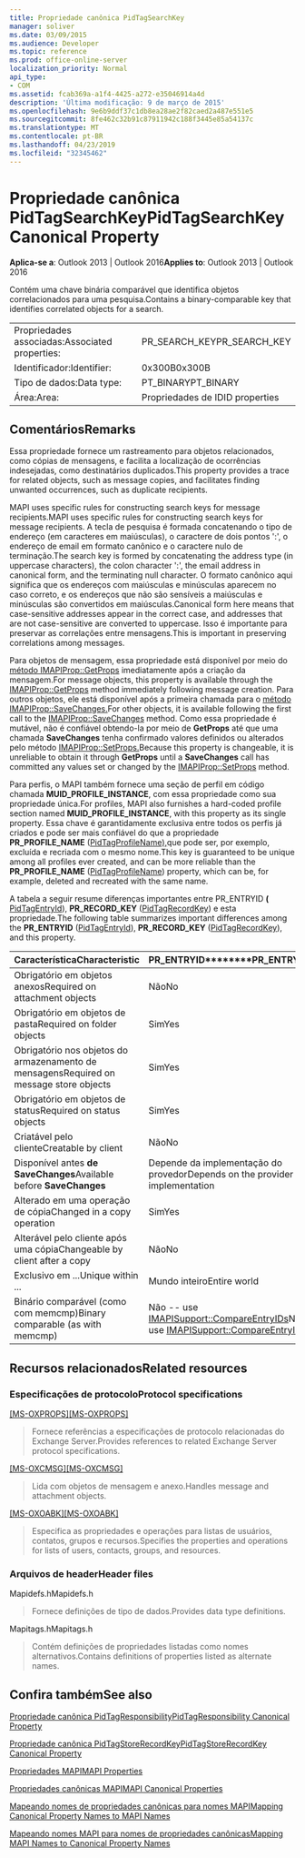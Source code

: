 ```yaml
---
title: Propriedade canônica PidTagSearchKey
manager: soliver
ms.date: 03/09/2015
ms.audience: Developer
ms.topic: reference
ms.prod: office-online-server
localization_priority: Normal
api_type:
- COM
ms.assetid: fcab369a-a1f4-4425-a272-e35046914a4d
description: 'Última modificação: 9 de março de 2015'
ms.openlocfilehash: 9e6b9ddf37c1db8ea28ae2f82caed2a487e551e5
ms.sourcegitcommit: 8fe462c32b91c87911942c188f3445e85a54137c
ms.translationtype: MT
ms.contentlocale: pt-BR
ms.lasthandoff: 04/23/2019
ms.locfileid: "32345462"
---
```

# <a name="pidtagsearchkey-canonical-property"></a><span data-ttu-id="ea23b-103">Propriedade canônica PidTagSearchKey</span><span class="sxs-lookup"><span data-stu-id="ea23b-103">PidTagSearchKey Canonical Property</span></span>

  
  
<span data-ttu-id="ea23b-104">**Aplica-se a**: Outlook 2013 | Outlook 2016</span><span class="sxs-lookup"><span data-stu-id="ea23b-104">**Applies to**: Outlook 2013 | Outlook 2016</span></span> 
  
<span data-ttu-id="ea23b-105">Contém uma chave binária comparável que identifica objetos correlacionados para uma pesquisa.</span><span class="sxs-lookup"><span data-stu-id="ea23b-105">Contains a binary-comparable key that identifies correlated objects for a search.</span></span>
  
|||
|:-----|:-----|
|<span data-ttu-id="ea23b-106">Propriedades associadas:</span><span class="sxs-lookup"><span data-stu-id="ea23b-106">Associated properties:</span></span>  <br/> |<span data-ttu-id="ea23b-107">PR_SEARCH_KEY</span><span class="sxs-lookup"><span data-stu-id="ea23b-107">PR_SEARCH_KEY</span></span>  <br/> |
|<span data-ttu-id="ea23b-108">Identificador:</span><span class="sxs-lookup"><span data-stu-id="ea23b-108">Identifier:</span></span>  <br/> |<span data-ttu-id="ea23b-109">0x300B</span><span class="sxs-lookup"><span data-stu-id="ea23b-109">0x300B</span></span>  <br/> |
|<span data-ttu-id="ea23b-110">Tipo de dados:</span><span class="sxs-lookup"><span data-stu-id="ea23b-110">Data type:</span></span>  <br/> |<span data-ttu-id="ea23b-111">PT_BINARY</span><span class="sxs-lookup"><span data-stu-id="ea23b-111">PT_BINARY</span></span>  <br/> |
|<span data-ttu-id="ea23b-112">Área:</span><span class="sxs-lookup"><span data-stu-id="ea23b-112">Area:</span></span>  <br/> |<span data-ttu-id="ea23b-113">Propriedades de ID</span><span class="sxs-lookup"><span data-stu-id="ea23b-113">ID properties</span></span>  <br/> |
   
## <a name="remarks"></a><span data-ttu-id="ea23b-114">Comentários</span><span class="sxs-lookup"><span data-stu-id="ea23b-114">Remarks</span></span>

<span data-ttu-id="ea23b-115">Essa propriedade fornece um rastreamento para objetos relacionados, como cópias de mensagens, e facilita a localização de ocorrências indesejadas, como destinatários duplicados.</span><span class="sxs-lookup"><span data-stu-id="ea23b-115">This property provides a trace for related objects, such as message copies, and facilitates finding unwanted occurrences, such as duplicate recipients.</span></span>
  
<span data-ttu-id="ea23b-116">MAPI uses specific rules for constructing search keys for message recipients.</span><span class="sxs-lookup"><span data-stu-id="ea23b-116">MAPI uses specific rules for constructing search keys for message recipients.</span></span> <span data-ttu-id="ea23b-117">A tecla de pesquisa é formada concatenando o tipo de endereço (em caracteres em maiúsculas), o caractere de dois pontos ':', o endereço de email em formato canônico e o caractere nulo de terminação.</span><span class="sxs-lookup"><span data-stu-id="ea23b-117">The search key is formed by concatenating the address type (in uppercase characters), the colon character ':', the email address in canonical form, and the terminating null character.</span></span> <span data-ttu-id="ea23b-118">O formato canônico aqui significa que os endereços com maiúsculas e minúsculas aparecem no caso correto, e os endereços que não são sensíveis a maiúsculas e minúsculas são convertidos em maiúsculas.</span><span class="sxs-lookup"><span data-stu-id="ea23b-118">Canonical form here means that case-sensitive addresses appear in the correct case, and addresses that are not case-sensitive are converted to uppercase.</span></span> <span data-ttu-id="ea23b-119">Isso é importante para preservar as correlações entre mensagens.</span><span class="sxs-lookup"><span data-stu-id="ea23b-119">This is important in preserving correlations among messages.</span></span>
  
<span data-ttu-id="ea23b-120">Para objetos de mensagem, essa propriedade está disponível por meio do [método IMAPIProp::GetProps](imapiprop-getprops.md) imediatamente após a criação da mensagem.</span><span class="sxs-lookup"><span data-stu-id="ea23b-120">For message objects, this property is available through the [IMAPIProp::GetProps](imapiprop-getprops.md) method immediately following message creation.</span></span> <span data-ttu-id="ea23b-121">Para outros objetos, ele está disponível após a primeira chamada para o [método IMAPIProp::SaveChanges.](imapiprop-savechanges.md)</span><span class="sxs-lookup"><span data-stu-id="ea23b-121">For other objects, it is available following the first call to the [IMAPIProp::SaveChanges](imapiprop-savechanges.md) method.</span></span> <span data-ttu-id="ea23b-122">Como essa propriedade é mutável, não é confiável obtendo-la por meio de **GetProps** até que uma chamada **SaveChanges** tenha confirmado valores definidos ou alterados pelo método [IMAPIProp::SetProps.](imapiprop-setprops.md)</span><span class="sxs-lookup"><span data-stu-id="ea23b-122">Because this property is changeable, it is unreliable to obtain it through **GetProps** until a **SaveChanges** call has committed any values set or changed by the [IMAPIProp::SetProps](imapiprop-setprops.md) method.</span></span> 
  
<span data-ttu-id="ea23b-123">Para perfis, o MAPI também fornece uma seção de perfil em código chamada **MUID_PROFILE_INSTANCE**, com essa propriedade como sua propriedade única.</span><span class="sxs-lookup"><span data-stu-id="ea23b-123">For profiles, MAPI also furnishes a hard-coded profile section named **MUID_PROFILE_INSTANCE**, with this property as its single property.</span></span> <span data-ttu-id="ea23b-124">Essa chave é garantidamente exclusiva entre todos os perfis já criados e pode ser mais confiável do que a propriedade **PR_PROFILE_NAME** ([PidTagProfileName),](pidtagprofilename-canonical-property.md)que pode ser, por exemplo, excluída e recriada com o mesmo nome.</span><span class="sxs-lookup"><span data-stu-id="ea23b-124">This key is guaranteed to be unique among all profiles ever created, and can be more reliable than the **PR_PROFILE_NAME** ([PidTagProfileName](pidtagprofilename-canonical-property.md)) property, which can be, for example, deleted and recreated with the same name.</span></span>
  
<span data-ttu-id="ea23b-125">A tabela a seguir resume diferenças importantes entre PR_ENTRYID **(** [PidTagEntryId](pidtagentryid-canonical-property.md)), **PR_RECORD_KEY** ([PidTagRecordKey](pidtagrecordkey-canonical-property.md)) e esta propriedade.</span><span class="sxs-lookup"><span data-stu-id="ea23b-125">The following table summarizes important differences among the **PR_ENTRYID** ([PidTagEntryId](pidtagentryid-canonical-property.md)), **PR_RECORD_KEY** ([PidTagRecordKey](pidtagrecordkey-canonical-property.md)), and this property.</span></span>
  
|<span data-ttu-id="ea23b-126">**Característica**</span><span class="sxs-lookup"><span data-stu-id="ea23b-126">**Characteristic**</span></span>|<span data-ttu-id="ea23b-127">PR_ENTRYID\*\*\*\*</span><span class="sxs-lookup"><span data-stu-id="ea23b-127">\*\*\*\*PR_ENTRYID\*\*\*\*</span></span>|<span data-ttu-id="ea23b-128">PR_RECORD_KEY\*\*\*\*</span><span class="sxs-lookup"><span data-stu-id="ea23b-128">\*\*\*\*PR_RECORD_KEY\*\*\*\*</span></span>|<span data-ttu-id="ea23b-129">PR_SEARCH_KEY\*\*\*\*</span><span class="sxs-lookup"><span data-stu-id="ea23b-129">\*\*\*\*PR_SEARCH_KEY\*\*\*\*</span></span>|
|:-----|:-----|:-----|:-----|
|<span data-ttu-id="ea23b-130">Obrigatório em objetos anexos</span><span class="sxs-lookup"><span data-stu-id="ea23b-130">Required on attachment objects</span></span>  <br/> |<span data-ttu-id="ea23b-131">Não</span><span class="sxs-lookup"><span data-stu-id="ea23b-131">No</span></span>  <br/> |<span data-ttu-id="ea23b-132">Sim</span><span class="sxs-lookup"><span data-stu-id="ea23b-132">Yes</span></span>  <br/> |<span data-ttu-id="ea23b-133">Não</span><span class="sxs-lookup"><span data-stu-id="ea23b-133">No</span></span>  <br/> |
|<span data-ttu-id="ea23b-134">Obrigatório em objetos de pasta</span><span class="sxs-lookup"><span data-stu-id="ea23b-134">Required on folder objects</span></span>  <br/> |<span data-ttu-id="ea23b-135">Sim</span><span class="sxs-lookup"><span data-stu-id="ea23b-135">Yes</span></span>  <br/> |<span data-ttu-id="ea23b-136">Sim</span><span class="sxs-lookup"><span data-stu-id="ea23b-136">Yes</span></span>  <br/> |<span data-ttu-id="ea23b-137">Não</span><span class="sxs-lookup"><span data-stu-id="ea23b-137">No</span></span>  <br/> |
|<span data-ttu-id="ea23b-138">Obrigatório nos objetos do armazenamento de mensagens</span><span class="sxs-lookup"><span data-stu-id="ea23b-138">Required on message store objects</span></span>  <br/> |<span data-ttu-id="ea23b-139">Sim</span><span class="sxs-lookup"><span data-stu-id="ea23b-139">Yes</span></span>  <br/> |<span data-ttu-id="ea23b-140">Sim</span><span class="sxs-lookup"><span data-stu-id="ea23b-140">Yes</span></span>  <br/> |<span data-ttu-id="ea23b-141">Não</span><span class="sxs-lookup"><span data-stu-id="ea23b-141">No</span></span>  <br/> |
|<span data-ttu-id="ea23b-142">Obrigatório em objetos de status</span><span class="sxs-lookup"><span data-stu-id="ea23b-142">Required on status objects</span></span>  <br/> |<span data-ttu-id="ea23b-143">Sim</span><span class="sxs-lookup"><span data-stu-id="ea23b-143">Yes</span></span>  <br/> |<span data-ttu-id="ea23b-144">Não</span><span class="sxs-lookup"><span data-stu-id="ea23b-144">No</span></span>  <br/> |<span data-ttu-id="ea23b-145">Não</span><span class="sxs-lookup"><span data-stu-id="ea23b-145">No</span></span>  <br/> |
|<span data-ttu-id="ea23b-146">Criatável pelo cliente</span><span class="sxs-lookup"><span data-stu-id="ea23b-146">Creatable by client</span></span>  <br/> |<span data-ttu-id="ea23b-147">Não</span><span class="sxs-lookup"><span data-stu-id="ea23b-147">No</span></span>  <br/> |<span data-ttu-id="ea23b-148">Não</span><span class="sxs-lookup"><span data-stu-id="ea23b-148">No</span></span>  <br/> |<span data-ttu-id="ea23b-149">Sim</span><span class="sxs-lookup"><span data-stu-id="ea23b-149">Yes</span></span>  <br/> |
|<span data-ttu-id="ea23b-150">Disponível antes **de SaveChanges**</span><span class="sxs-lookup"><span data-stu-id="ea23b-150">Available before **SaveChanges**</span></span> <br/> |<span data-ttu-id="ea23b-151">Depende da implementação do provedor</span><span class="sxs-lookup"><span data-stu-id="ea23b-151">Depends on the provider implementation</span></span>  <br/> |<span data-ttu-id="ea23b-152">Depende da implementação do provedor</span><span class="sxs-lookup"><span data-stu-id="ea23b-152">Depends on the provider implementation</span></span>  <br/> |<span data-ttu-id="ea23b-153">Para mensagens, Sim.</span><span class="sxs-lookup"><span data-stu-id="ea23b-153">For messages, Yes.</span></span> <span data-ttu-id="ea23b-154">Para outros, depende da implementação do provedor.</span><span class="sxs-lookup"><span data-stu-id="ea23b-154">For others, It depends on the provider implementation.</span></span>  <br/> |
|<span data-ttu-id="ea23b-155">Alterado em uma operação de cópia</span><span class="sxs-lookup"><span data-stu-id="ea23b-155">Changed in a copy operation</span></span>  <br/> |<span data-ttu-id="ea23b-156">Sim</span><span class="sxs-lookup"><span data-stu-id="ea23b-156">Yes</span></span>  <br/> |<span data-ttu-id="ea23b-157">Sim</span><span class="sxs-lookup"><span data-stu-id="ea23b-157">Yes</span></span>  <br/> |<span data-ttu-id="ea23b-158">Não</span><span class="sxs-lookup"><span data-stu-id="ea23b-158">No</span></span>  <br/> |
|<span data-ttu-id="ea23b-159">Alterável pelo cliente após uma cópia</span><span class="sxs-lookup"><span data-stu-id="ea23b-159">Changeable by client after a copy</span></span>  <br/> |<span data-ttu-id="ea23b-160">Não</span><span class="sxs-lookup"><span data-stu-id="ea23b-160">No</span></span>  <br/> |<span data-ttu-id="ea23b-161">Não</span><span class="sxs-lookup"><span data-stu-id="ea23b-161">No</span></span>  <br/> |<span data-ttu-id="ea23b-162">Sim</span><span class="sxs-lookup"><span data-stu-id="ea23b-162">Yes</span></span>  <br/> |
|<span data-ttu-id="ea23b-163">Exclusivo em ...</span><span class="sxs-lookup"><span data-stu-id="ea23b-163">Unique within ...</span></span>  <br/> |<span data-ttu-id="ea23b-164">Mundo inteiro</span><span class="sxs-lookup"><span data-stu-id="ea23b-164">Entire world</span></span>  <br/> |<span data-ttu-id="ea23b-165">Instância do provedor</span><span class="sxs-lookup"><span data-stu-id="ea23b-165">Provider instance</span></span>  <br/> |<span data-ttu-id="ea23b-166">Mundo inteiro</span><span class="sxs-lookup"><span data-stu-id="ea23b-166">Entire world</span></span>  <br/> |
|<span data-ttu-id="ea23b-167">Binário comparável (como com memcmp)</span><span class="sxs-lookup"><span data-stu-id="ea23b-167">Binary comparable (as with memcmp)</span></span>  <br/> |<span data-ttu-id="ea23b-168">Não -- use [IMAPISupport::CompareEntryIDs](imapisupport-compareentryids.md)</span><span class="sxs-lookup"><span data-stu-id="ea23b-168">No -- use [IMAPISupport::CompareEntryIDs](imapisupport-compareentryids.md)</span></span> <br/> |<span data-ttu-id="ea23b-169">Sim</span><span class="sxs-lookup"><span data-stu-id="ea23b-169">Yes</span></span>  <br/> |<span data-ttu-id="ea23b-170">Sim</span><span class="sxs-lookup"><span data-stu-id="ea23b-170">Yes</span></span>  <br/> |
   
## <a name="related-resources"></a><span data-ttu-id="ea23b-171">Recursos relacionados</span><span class="sxs-lookup"><span data-stu-id="ea23b-171">Related resources</span></span>

### <a name="protocol-specifications"></a><span data-ttu-id="ea23b-172">Especificações de protocolo</span><span class="sxs-lookup"><span data-stu-id="ea23b-172">Protocol specifications</span></span>

<span data-ttu-id="ea23b-173">[[MS-OXPROPS]](https://msdn.microsoft.com/library/f6ab1613-aefe-447d-a49c-18217230b148%28Office.15%29.aspx)</span><span class="sxs-lookup"><span data-stu-id="ea23b-173">[[MS-OXPROPS]](https://msdn.microsoft.com/library/f6ab1613-aefe-447d-a49c-18217230b148%28Office.15%29.aspx)</span></span>
  
> <span data-ttu-id="ea23b-174">Fornece referências a especificações de protocolo relacionadas do Exchange Server.</span><span class="sxs-lookup"><span data-stu-id="ea23b-174">Provides references to related Exchange Server protocol specifications.</span></span>
    
<span data-ttu-id="ea23b-175">[[MS-OXCMSG]](https://msdn.microsoft.com/library/7fd7ec40-deec-4c06-9493-1bc06b349682%28Office.15%29.aspx)</span><span class="sxs-lookup"><span data-stu-id="ea23b-175">[[MS-OXCMSG]](https://msdn.microsoft.com/library/7fd7ec40-deec-4c06-9493-1bc06b349682%28Office.15%29.aspx)</span></span>
  
> <span data-ttu-id="ea23b-176">Lida com objetos de mensagem e anexo.</span><span class="sxs-lookup"><span data-stu-id="ea23b-176">Handles message and attachment objects.</span></span>
    
<span data-ttu-id="ea23b-177">[[MS-OXOABK]](https://msdn.microsoft.com/library/f4cf9b4c-9232-4506-9e71-2270de217614%28Office.15%29.aspx)</span><span class="sxs-lookup"><span data-stu-id="ea23b-177">[[MS-OXOABK]](https://msdn.microsoft.com/library/f4cf9b4c-9232-4506-9e71-2270de217614%28Office.15%29.aspx)</span></span>
  
> <span data-ttu-id="ea23b-178">Especifica as propriedades e operações para listas de usuários, contatos, grupos e recursos.</span><span class="sxs-lookup"><span data-stu-id="ea23b-178">Specifies the properties and operations for lists of users, contacts, groups, and resources.</span></span>
    
### <a name="header-files"></a><span data-ttu-id="ea23b-179">Arquivos de header</span><span class="sxs-lookup"><span data-stu-id="ea23b-179">Header files</span></span>

<span data-ttu-id="ea23b-180">Mapidefs.h</span><span class="sxs-lookup"><span data-stu-id="ea23b-180">Mapidefs.h</span></span>
  
> <span data-ttu-id="ea23b-181">Fornece definições de tipo de dados.</span><span class="sxs-lookup"><span data-stu-id="ea23b-181">Provides data type definitions.</span></span>
    
<span data-ttu-id="ea23b-182">Mapitags.h</span><span class="sxs-lookup"><span data-stu-id="ea23b-182">Mapitags.h</span></span>
  
> <span data-ttu-id="ea23b-183">Contém definições de propriedades listadas como nomes alternativos.</span><span class="sxs-lookup"><span data-stu-id="ea23b-183">Contains definitions of properties listed as alternate names.</span></span>
    
## <a name="see-also"></a><span data-ttu-id="ea23b-184">Confira também</span><span class="sxs-lookup"><span data-stu-id="ea23b-184">See also</span></span>



[<span data-ttu-id="ea23b-185">Propriedade canônica PidTagResponsibility</span><span class="sxs-lookup"><span data-stu-id="ea23b-185">PidTagResponsibility Canonical Property</span></span>](pidtagresponsibility-canonical-property.md)
  
[<span data-ttu-id="ea23b-186">Propriedade canônica PidTagStoreRecordKey</span><span class="sxs-lookup"><span data-stu-id="ea23b-186">PidTagStoreRecordKey Canonical Property</span></span>](pidtagstorerecordkey-canonical-property.md)


[<span data-ttu-id="ea23b-187">Propriedades MAPI</span><span class="sxs-lookup"><span data-stu-id="ea23b-187">MAPI Properties</span></span>](mapi-properties.md)
  
[<span data-ttu-id="ea23b-188">Propriedades canônicas MAPI</span><span class="sxs-lookup"><span data-stu-id="ea23b-188">MAPI Canonical Properties</span></span>](mapi-canonical-properties.md)
  
[<span data-ttu-id="ea23b-189">Mapeando nomes de propriedades canônicas para nomes MAPI</span><span class="sxs-lookup"><span data-stu-id="ea23b-189">Mapping Canonical Property Names to MAPI Names</span></span>](mapping-canonical-property-names-to-mapi-names.md)
  
[<span data-ttu-id="ea23b-190">Mapeando nomes MAPI para nomes de propriedades canônicas</span><span class="sxs-lookup"><span data-stu-id="ea23b-190">Mapping MAPI Names to Canonical Property Names</span></span>](mapping-mapi-names-to-canonical-property-names.md)

